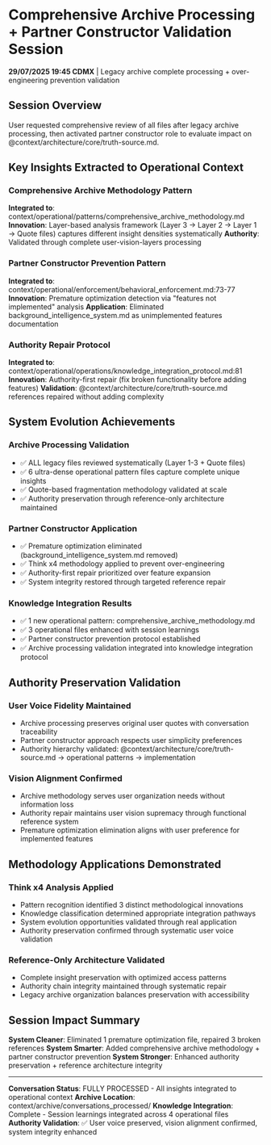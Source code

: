 # Comprehensive Archive Processing + Partner Constructor Validation Session

**29/07/2025 19:45 CDMX** | Legacy archive complete processing + over-engineering prevention validation

## Session Overview
User requested comprehensive review of all files after legacy archive processing, then activated partner constructor role to evaluate impact on @context/architecture/core/truth-source.md.

## Key Insights Extracted to Operational Context

### Comprehensive Archive Methodology Pattern
**Integrated to**: context/operational/patterns/comprehensive_archive_methodology.md
**Innovation**: Layer-based analysis framework (Layer 3 → Layer 2 → Layer 1 → Quote files) captures different insight densities systematically
**Authority**: Validated through complete user-vision-layers processing

### Partner Constructor Prevention Pattern
**Integrated to**: context/operational/enforcement/behavioral_enforcement.md:73-77
**Innovation**: Premature optimization detection via "features not implemented" analysis
**Application**: Eliminated background_intelligence_system.md as unimplemented features documentation

### Authority Repair Protocol
**Integrated to**: context/operational/operations/knowledge_integration_protocol.md:81
**Innovation**: Authority-first repair (fix broken functionality before adding features)
**Validation**: @context/architecture/core/truth-source.md references repaired without adding complexity

## System Evolution Achievements

### Archive Processing Validation
- ✅ ALL legacy files reviewed systematically (Layer 1-3 + Quote files)
- ✅ 6 ultra-dense operational pattern files capture complete unique insights
- ✅ Quote-based fragmentation methodology validated at scale
- ✅ Authority preservation through reference-only architecture maintained

### Partner Constructor Application
- ✅ Premature optimization eliminated (background_intelligence_system.md removed)
- ✅ Think x4 methodology applied to prevent over-engineering
- ✅ Authority-first repair prioritized over feature expansion
- ✅ System integrity restored through targeted reference repair

### Knowledge Integration Results
- ✅ 1 new operational pattern: comprehensive_archive_methodology.md
- ✅ 3 operational files enhanced with session learnings
- ✅ Partner constructor prevention protocol established
- ✅ Archive processing validation integrated into knowledge integration protocol

## Authority Preservation Validation

### User Voice Fidelity Maintained
- Archive processing preserves original user quotes with conversation traceability
- Partner constructor approach respects user simplicity preferences
- Authority hierarchy validated: @context/architecture/core/truth-source.md → operational patterns → implementation

### Vision Alignment Confirmed  
- Archive methodology serves user organization needs without information loss
- Authority repair maintains user vision supremacy through functional reference system
- Premature optimization elimination aligns with user preference for implemented features

## Methodology Applications Demonstrated

### Think x4 Analysis Applied
- Pattern recognition identified 3 distinct methodological innovations
- Knowledge classification determined appropriate integration pathways
- System evolution opportunities validated through real application
- Authority preservation confirmed through systematic user voice validation

### Reference-Only Architecture Validated
- Complete insight preservation with optimized access patterns
- Authority chain integrity maintained through systematic repair
- Legacy archive organization balances preservation with accessibility

## Session Impact Summary

**System Cleaner**: Eliminated 1 premature optimization file, repaired 3 broken references
**System Smarter**: Added comprehensive archive methodology + partner constructor prevention
**System Stronger**: Enhanced authority preservation + reference architecture integrity

---
**Conversation Status**: FULLY PROCESSED - All insights integrated to operational context
**Archive Location**: context/archive/conversations_processed/
**Knowledge Integration**: Complete - Session learnings integrated across 4 operational files
**Authority Validation**: ✅ User voice preserved, vision alignment confirmed, system integrity enhanced